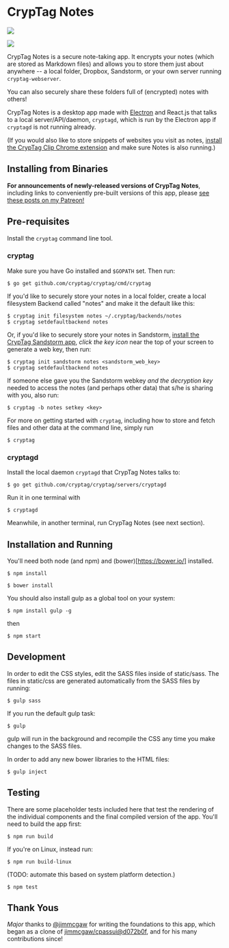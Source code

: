 # CrypTag Notes

![](https://tryingtobeawesome.com/files/screenshot-cryptag-notes-viewmode.png)

![](https://tryingtobeawesome.com/files/screenshot-cryptag-notes-editmode.png)

CrypTag Notes is a secure note-taking app.  It encrypts your notes
(which are stored as Markdown files) and allows you to store them just
about anywhere -- a local folder, Dropbox, Sandstorm, or your own
server running `cryptag-webserver`.

You can also securely share these folders full of (encrypted) notes
with others!

CrypTag Notes is a desktop app made with
[Electron](https://github.com/electron/electron) and React.js that
talks to a local server/API/daemon, `cryptagd`, which is run by the
Electron app if `cryptagd` is not running already.

(If you would also like to store snippets of websites you visit as
notes,
[install the CrypTag Clip Chrome extension](https://chrome.google.com/webstore/detail/cryptag-clip/kiakdfalhdbjkllkobeoheekddcomchb)
and make sure Notes is also running.)


## Installing from Binaries

**For announcements of newly-released versions of CrypTag Notes**,
including links to conveniently pre-built versions of this app, please
[see these posts on my Patreon!](https://www.patreon.com/cryptag/posts?tag=notes)


## Pre-requisites

Install the `cryptag` command line tool.


### cryptag

Make sure you have Go installed and `$GOPATH` set.  Then run:

    $ go get github.com/cryptag/cryptag/cmd/cryptag

If you'd like to securely store your notes in a local folder, create a
local filesystem Backend called "notes" and make it the default like
this:

    $ cryptag init filesystem notes ~/.cryptag/backends/notes
    $ cryptag setdefaultbackend notes

Or, if you'd like to securely store your notes in Sandstorm, [install the CrypTag Sandstorm app](https://apps.sandstorm.io/app/mkq3a9jyu6tqvzf7ayqwg620q95p438ajs02j0yx50w2aav4zra0),
_click the key icon_ near the top of your screen to generate a web key, then run:

    $ cryptag init sandstorm notes <sandstorm_web_key>
    $ cryptag setdefaultbackend notes

If someone else gave you the Sandstorm webkey _and the decryption key_
needed to access the notes (and perhaps other data) that s/he is
sharing with you, also run:

    $ cryptag -b notes setkey <key>

For more on getting started with `cryptag`, including how to store and
fetch files and other data at the command line, simply run

    $ cryptag


### cryptagd

Install the local daemon `cryptagd` that CrypTag Notes talks to:

    $ go get github.com/cryptag/cryptag/servers/cryptagd

Run it in one terminal with

    $ cryptagd

Meanwhile, in another terminal, run CrypTag Notes (see next section).


## Installation and Running

You'll need both node (and npm) and (bower)[https://bower.io/] installed.

``` $ npm install ```

``` $ bower install ```

You should also install gulp as a global tool on your system:

``` $ npm install gulp -g ```

then

``` $ npm start ```


## Development

In order to edit the CSS styles, edit the SASS files inside of static/sass. The files in static/css are
generated automatically from the SASS files by running:

``` $ gulp sass ```

If you run the default gulp task:

``` $ gulp ```

gulp will run in the background and recompile the CSS any time you make changes to the SASS files.

In order to add any new bower libraries to the HTML files:

``` $ gulp inject ```


## Testing

There are some placeholder tests included here that test the rendering of the individual components
and the final compiled version of the app. You'll need to build the app first:

``` $ npm run build ```

If you're on Linux, instead run:

``` $ npm run build-linux ```

(TODO: automate this based on system platform detection.)

``` $ npm test ```


## Thank Yous

_Major_ thanks to [@jimmcgaw](https://github.com/jimmcgaw) for writing
the foundations to this app, which began as a clone of
[jimmcgaw/cpassui@d072b0f](https://github.com/jimmcgaw/cpassui/commit/d072b0fa8d9c2442a094cae98bf2acafb28154f3),
and for his many contributions since!
